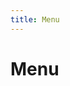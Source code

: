 ```yaml
---
title: Menu
---
```


# Menu 

<ClientOnly>
  <menu-demo></menu-demo>
</ClientOnly>

<menu-attributes></menu-attributes>
<sub-menu-attributes></sub-menu-attributes>
<menu-item-attributes></menu-item-attributes>